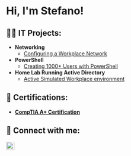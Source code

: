 <h1>Hi, I'm Stefano! 

<h2>👨‍💻 IT Projects:</h2>

- <b>Networking </b>
  - [Configuring a Workplace Network](https://github.com/Stefano-Edo/Networking/blob/main/README.md)
- <b>PowerShell</b>
  - [Creating 1000+ Users with PowerShell](https://github.com/Stefano-Edo/PowerShell)
- <b>Home Lab Running Active Directory</b>
  - [Active Simulated Workplace environment](https://github.com/Stefano-Edo/Home-Lab-Active-Directory)
<h2>📄 Certifications:</h2>

- <b>[CompTIA A+ Certification](https://imgur.com/TFbdlP9)</b>


<h2> 🤳 Connect with me:</h2>

[<img align="left" alt="JoshMadakor | LinkedIn" width="22px" src="https://cdn.jsdelivr.net/npm/simple-icons@v3/icons/linkedin.svg" />][linkedin]


[linkedin]: www.linkedin.com/in/stefano-erhabor/
<!--
**Stefano-Edo/Stefano-Edo** is a ✨ _special_ ✨ repository because its `README.md` (this file) appears on your GitHub profile.

Here are some ideas to get you started:

- 🔭 I’m currently working on ...
- 🌱 I’m currently learning ...
- 👯 I’m looking to collaborate on ...
- 🤔 I’m looking for help with ...
- 💬 Ask me about ...
- 📫 How to reach me: ...
- 😄 Pronouns: ...
- ⚡ Fun fact: ...
-->
